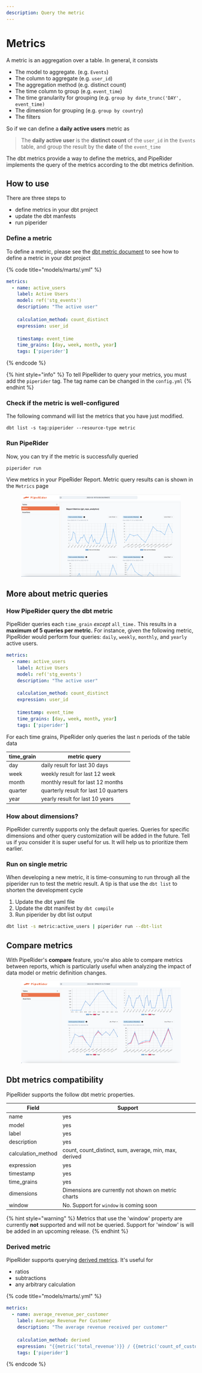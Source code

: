 ```yaml
---
description: Query the metric
---
```


# Metrics

A metric is an aggregation over a table. In general, it consists

* The model to aggregate. (e.g. `Events`)
* The column to aggregate (e.g. `user_id`)
* The aggregation method (e.g. distinct count)
* The time column to group (e.g. `event_time`)
* The time granularity for grouping (e.g. `group by date_trunc('DAY', event_time)`
* The dimension for grouping (e.g. `group by country`)
* The filters

So if we can define a **daily active users** metric as

> The **daily active user** is the **distinct count** of the `user_id` in the `Events` table, and group the result by the **date** of the `event_time`

The dbt metrics provide a way to define the metrics, and PipeRider implements the query of the metrics according to the dbt metrics definition.

## How to use

There are three steps to&#x20;

* define metrics in your dbt project
* update the dbt manfests
* run piperider

### Define a metric

To define a metric, please see the [dbt metric document](https://docs.getdbt.com/docs/build/metrics#defining-a-metric) to see how to define a metric in your dbt project

{% code title="models/marts/<metric>.yml" %}
```yaml
metrics:
  - name: active_users
    label: Active Users
    model: ref('stg_events')
    description: "The active user"

    calculation_method: count_distinct
    expression: user_id 

    timestamp: event_time
    time_grains: [day, week, month, year]
    tags: ['piperider']
```
{% endcode %}

{% hint style="info" %}
To tell PipeRider to query your metrics, you must add the `piperider` tag. The tag name can be changed in the `config.yml`
{% endhint %}

### Check if the metric is well-configured

The following command will list the metrics that you have just modified.

```
dbt list -s tag:piperider --resource-type metric
```

### Run PipeRider

Now, you can try if the metric is successfully queried

```
piperider run
```

View metrics in your PipeRider Report. Metric query results can is shown in the `Metrics`  page

<figure><img src="../../.gitbook/assets/image.png" alt=""><figcaption></figcaption></figure>

## More about metric queries

### How PipeRider query the dbt metric

PipeRider queries each `time_grain` _except_ `all_time.` This results in a **maximum of 5 queries per metric.** For instance, given the following metric, PipeRider would perform four queries: `daily`, `weekly`,  `monthly`, and `yearly` active users.

```yaml
metrics:
  - name: active_users
    label: Active Users
    model: ref('stg_events')
    description: "The active user"

    calculation_method: count_distinct
    expression: user_id 

    timestamp: event_time
    time_grains: [day, week, month, year]
    tags: ['piperider']
```

For each time grains, PipeRider only queries the last n periods of the table data

| time\_grain | metric query                          |
| ----------- | ------------------------------------- |
| day         | daily result for last 30 days         |
| week        | weekly result for last 12 week        |
| month       | monthly result for last 12 months     |
| quarter     | quarterly result for last 10 quarters |
| year        | yearly result for last 10 years       |

### How about dimensions?

PipeRider currently supports only the default queries. Queries for specific dimensions and other query customization will be added in the future. Tell us if you consider it is super useful for us. It will help us to prioritize them earlier.

### Run on single metric

When developing a new metric, it is time-consuming to run through all the piperider run to test the metric result. A tip is that use the `dbt list` to shorten the development cycle

1. Update the dbt yaml file
2. Update the dbt manifest by `dbt compile`
3. Run piperider by dbt list output

```sh
dbt list -s metric:active_users | piperider run --dbt-list     
```

## Compare metrics

With PipeRider's **compare** feature, you're also able to compare metrics between reports, which is particularly useful when analyzing the impact of data model or metric definition changes.

<figure><img src="../../.gitbook/assets/image (2).png" alt=""><figcaption></figcaption></figure>



## Dbt metrics compatibility

PipeRider supports the follow dbt metric properties.

| Field               | Support                                                 |
| ------------------- | ------------------------------------------------------- |
| name                | yes                                                     |
| model               | yes                                                     |
| label               | yes                                                     |
| description         | yes                                                     |
| calculation\_method | count, count\_distinct, sum, average, min, max, derived |
| expression          | yes                                                     |
| timestamp           | yes                                                     |
| time\_grains        | yes                                                     |
| dimensions          | Dimensions are currently not shown on metric charts     |
| window              | No. Support for `window` is coming soon                 |

{% hint style="warning" %}
Metrics that use the 'window' property are currently **not** supported and will not be queried. Support for 'window' is will be added in an upcoming release.
{% endhint %}

### Derived metric

PipeRider supports querying [derived metrics](https://docs.getdbt.com/docs/build/metrics#derived-metrics). It's useful for

* ratios
* subtractions
* any arbitrary calculation

{% code title="models/marts/<derived-metric>.yml" %}
```yaml
metrics:
  - name: average_revenue_per_customer
    label: Average Revenue Per Customer
    description: "The average revenue received per customer"

    calculation_method: derived
    expression: "{{metric('total_revenue')}} / {{metric('count_of_customers')}}"
    tags: ['piperider']
```
{% endcode %}
